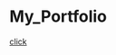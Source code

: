 # My_Portfolio
<a href="https://github.com/lift46252/My_Portfolio/blob/main/Are_you_hungry/index.html">click</a>
